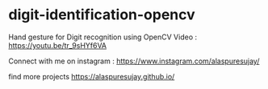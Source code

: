 # digit-identification-opencv
Hand gesture for Digit recognition using OpenCV
 Video : https://youtu.be/tr_9sHYf6VA
 
 Connect with me on instagram : https://www.instagram.com/alaspuresujay/
 
 find more projects https://alaspuresujay.github.io/
 
